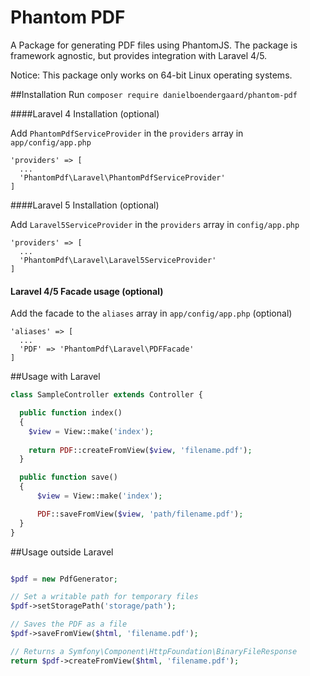Phantom PDF
===========

A Package for generating PDF files using PhantomJS. The package is framework agnostic, but provides integration with Laravel 4/5.

Notice: This package only works on 64-bit Linux operating systems.

##Installation
Run `composer require danielboendergaard/phantom-pdf`

####Laravel 4 Installation (optional)

Add `PhantomPdfServiceProvider` in the `providers` array in `app/config/app.php`
````
'providers' => [
  ...
  'PhantomPdf\Laravel\PhantomPdfServiceProvider'
]
````

####Laravel 5 Installation (optional)

Add `Laravel5ServiceProvider` in the `providers` array in `config/app.php`
````
'providers' => [
  ...
  'PhantomPdf\Laravel\Laravel5ServiceProvider'
]
````

#### Laravel 4/5 Facade usage (optional)

Add the facade to the `aliases` array in `app/config/app.php` (optional)
````
'aliases' => [
  ...
  'PDF' => 'PhantomPdf\Laravel\PDFFacade'
]
````

##Usage with Laravel
````php
class SampleController extends Controller {

  public function index()
  {
    $view = View::make('index');
    
    return PDF::createFromView($view, 'filename.pdf');
  }

  public function save()
  {
      $view = View::make('index');

      PDF::saveFromView($view, 'path/filename.pdf');
  }
}
````

##Usage outside Laravel

````php

$pdf = new PdfGenerator;

// Set a writable path for temporary files
$pdf->setStoragePath('storage/path');

// Saves the PDF as a file
$pdf->saveFromView($html, 'filename.pdf');

// Returns a Symfony\Component\HttpFoundation\BinaryFileResponse
return $pdf->createFromView($html, 'filename.pdf');

````
